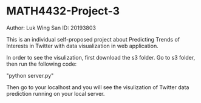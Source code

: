 # MATH4432-Project-3

Author: Luk Wing San
ID: 20193803

This is an individual self-proposed project about Predicting Trends of Interests in Twitter with data visualization in web application.



In order to see the visulization, first download the s3 folder. Go to s3 folder, then run the following code:

"python server.py"

Then go to your localhost and you will see the visulization of Twitter data prediction running on your local server.
